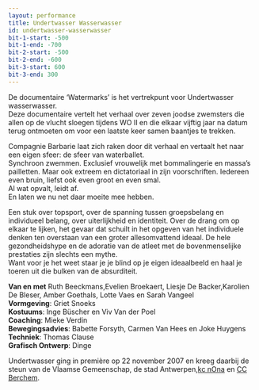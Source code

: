 ```yaml
---
layout: performance
title: Undertwasser Wasserwasser
id: undertwasser-wasserwasser
bit-1-start: -500
bit-1-end: -700
bit-2-start: -500
bit-2-end: -600
bit-3-start: 600
bit-3-end: 300
---
```

<style>
  #main {
    background: #d4c7be url({{ site.baseurl }}/img/undertwasser-wasserwasser-background.jpg);
  }

  #content {
    color: #fff;
    text-shadow: 1px 1px 1px rgba(0, 0, 0, 0.5);
  }

  #background-bit-1 {
    width: 100%;
    height: 2000px;
    position: absolute;
    top: 0;
    background: url({{ site.baseurl }}/img/undertwasser-wasserwasser-bit-1.gif) no-repeat 0% 50%;
  }

  #background-bit-2 {
    width: 100%;
    height: 2000px;
    position: absolute;
    top: 30px;
    background: url({{ site.baseurl }}/img/undertwasser-wasserwasser-bit-2.gif) no-repeat 0% 50%;
  }

  #background-bit-3 {
    width: 100%;
    height: 667px;
    position: absolute;
    top: 100px;
    background: url({{ site.baseurl }}/img/undertwasser-wasserwasser-bit-3.png) no-repeat top right;
  }
</style>
De documentaire ‘Watermarks’ is het vertrekpunt voor Undertwasser wasserwasser.<br>
Deze documentaire vertelt het verhaal over zeven joodse zwemsters die allen op de vlucht sloegen tijdens WO II en die elkaar vijftig jaar na datum terug ontmoeten om voor een laatste keer samen baantjes te trekken.

Compagnie Barbarie laat zich raken door dit verhaal en vertaalt het naar een eigen sfeer: de sfeer van waterballet.<br>
Synchroon zwemmen. Exclusief vrouwelijk met bommalingerie en massa’s pailletten. Maar ook extreem en dictatoriaal in zijn voorschriften. Iedereen even bruin, liefst ook even groot en even smal.<br>
Al wat opvalt, leidt af.<br>
En laten we nu net daar moeite mee hebben.<br>

Een stuk over topsport, over de spanning tussen groepsbelang en individueel belang, over uiterlijkheid en identiteit. 
Over de drang om op elkaar te lijken, het gevaar dat schuilt in het opgeven van het individuele denken ten overstaan van een groter allesomvattend ideaal.
De hele gezondheidshype en de adoratie van de atleet met de bovenmenselijke prestaties zijn slechts een mythe.<br>
Want voor je het weet staar je je blind op je eigen ideaalbeeld en haal je toeren uit die bulken van de absurditeit.

**Van en met** Ruth Beeckmans,Evelien Broekaert, Liesje De Backer,Karolien De Bleser, Amber Goethals, Lotte Vaes en Sarah Vangeel<br>
**Vormgeving**: Griet Snoeks<br>
**Kostuums**: Inge Büscher en Viv Van der Poel<br>
**Coaching**: Mieke Verdin <br>
**Bewegingsadvies**: Babette Forsyth, Carmen Van Hees en Joke Huygens<br>
**Techniek**: Thomas Clause <br>
**Grafisch Ontwerp**: Dinge



Undertwasser ging in première op 22 november 2007 en kreeg daarbij de steun van de Vlaamse Gemeenschap, de stad Antwerpen,<a href="http:www.kcnona.be/">kc nOna</a> en <a href="http://www.ccberchem.be/">CC Berchem</a>.

